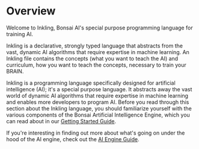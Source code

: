 # Overview

Welcome to Inkling, Bonsai AI's special purpose programming language for training AI.

Inkling is a declarative, strongly typed language that abstracts from the vast, dynamic AI algorithms that require expertise in machine learning. An Inkling file contains the concepts (what you want to teach the AI) and curriculum, how you want to teach the concepts, necessary to train your BRAIN.

Inkling is a programming language specifically designed for artificial intelligence (AI); it's a special purpose language. It abstracts away the vast world of dynamic AI algorithms that require expertise in machine learning and enables more developers to program AI. Before you read through this section about the Inkling language, you should familiarize yourself with the various components of the Bonsai Artificial Intelligence Engine, which you can read about in our [Getting Started Guide][1].

If you're interesting in finding out more about what's going on under the hood of the AI engine, check out the [AI Engine Guide][2].

[1]: ./getting-started.html#the-bonsai-platform
[2]: ./ai-engine-guide.html#under-the-hood